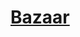 # [Bazaar](https://www.mousehuntgame.com/preferences.php?tab=mousehunt-improved-settings#mousehunt-improved-settings-location-hud)

